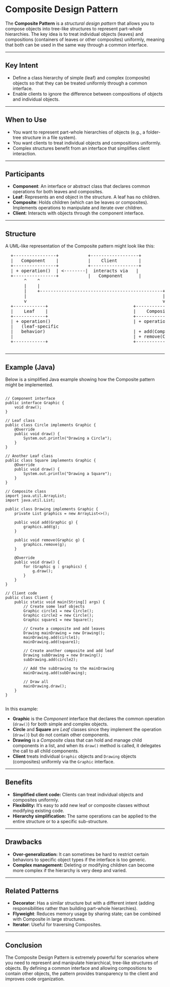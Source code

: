 <!DOCTYPE html>
<html lang="en">
<head>
  <meta charset="UTF-8">

</head>
<body>

  <h1>Composite Design Pattern</h1>

  <p>
    The <strong>Composite Pattern</strong> is a <em>structural design pattern</em> that allows you to compose objects into tree-like structures to represent part-whole hierarchies. 
    The key idea is to treat individual objects (leaves) and compositions (containers of leaves or other composites) uniformly, meaning that both can be used in the same way through a common interface.
  </p>

  <hr>

<h2>Key Intent</h2>
  <ul>
    <li>Define a class hierarchy of simple (leaf) and complex (composite) objects so that they can be treated uniformly through a common interface.</li>
    <li>Enable clients to ignore the difference between compositions of objects and individual objects.</li>
  </ul>

  <hr>

<h2>When to Use</h2>
  <ul>
    <li>You want to represent part-whole hierarchies of objects (e.g., a folder-tree structure in a file system).</li>
    <li>You want clients to treat individual objects and compositions uniformly.</li>
    <li>Complex structures benefit from an interface that simplifies client interaction.</li>
  </ul>

  <hr>

<h2>Participants</h2>
  <ul>
    <li><strong>Component</strong>: An interface or abstract class that declares common operations for both leaves and composites.</li>
    <li><strong>Leaf</strong>: Represents an end object in the structure. A leaf has no children.</li>
    <li><strong>Composite</strong>: Holds children (which can be leaves or composites). Implements operations to manipulate and iterate over children.</li>
    <li><strong>Client</strong>: Interacts with objects through the component interface.</li>
  </ul>

  <hr>

<h2>Structure</h2>
  <p>A UML-like representation of the Composite pattern might look like this:</p>
  <pre>
  +----------------+           +------------------+
  |   Component    |           |    Client        |
  +----------------+           +------------------+
  | + operation()  | <--------|  interacts via   |
  +----------------+           |   Component      |
       ^    ^
       |    |
       |    +----------------------------------------------+
       |                                                   |
       v                                                   v
  +------------+                                +-----------------+
  |    Leaf    |                                |    Composite   |
  +------------+                                +-----------------+
  | + operation()                               | + operation()   |
  |   (leaf-specific
  |   behavior)                                 | + add(Component)|
  |                                             | + remove(Component) |
  +------------+                                +-----------------+
  </pre>

  <hr>

<h2>Example (Java)</h2>
  <p>Below is a simplified Java example showing how the Composite pattern might be implemented.</p>

  <pre><code>
// Component interface
public interface Graphic {
    void draw();
}

// Leaf class
public class Circle implements Graphic {
    @Override
    public void draw() {
        System.out.println("Drawing a Circle");
    }
}

// Another Leaf class
public class Square implements Graphic {
    @Override
    public void draw() {
        System.out.println("Drawing a Square");
    }
}

// Composite class
import java.util.ArrayList;
import java.util.List;

public class Drawing implements Graphic {
    private List<Graphic> graphics = new ArrayList<>();

    public void add(Graphic g) {
        graphics.add(g);
    }

    public void remove(Graphic g) {
        graphics.remove(g);
    }

    @Override
    public void draw() {
        for (Graphic g : graphics) {
            g.draw();
        }
    }
}

// Client code
public class Client {
    public static void main(String[] args) {
        // Create some leaf objects
        Graphic circle1 = new Circle();
        Graphic circle2 = new Circle();
        Graphic square1 = new Square();

        // Create a composite and add leaves
        Drawing mainDrawing = new Drawing();
        mainDrawing.add(circle1);
        mainDrawing.add(square1);

        // Create another composite and add leaf
        Drawing subDrawing = new Drawing();
        subDrawing.add(circle2);

        // Add the subDrawing to the mainDrawing
        mainDrawing.add(subDrawing);

        // Draw all
        mainDrawing.draw();
    }
}
  </code></pre>

  <p>
    In this example:
    <ul>
      <li>
        <strong>Graphic</strong> is the <em>Component</em> interface that declares the common operation (<code>draw()</code>) for both simple and complex objects.
      </li>
      <li>
        <strong>Circle</strong> and <strong>Square</strong> are <em>Leaf</em> classes since they implement the operation (<code>draw()</code>) but do not contain other components.
      </li>
      <li>
        <strong>Drawing</strong> is a <em>Composite</em> class that can hold and manage child components in a list, 
        and when its <code>draw()</code> method is called, it delegates the call to all child components.
      </li>
      <li>
        <strong>Client</strong> treats individual <code>Graphic</code> objects and <code>Drawing</code> objects (composites) uniformly via the <code>Graphic</code> interface.
      </li>
    </ul>
  </p>

  <hr>

<h2>Benefits</h2>
  <ul>
    <li><strong>Simplified client code:</strong> Clients can treat individual objects and composites uniformly.</li>
    <li><strong>Flexibility:</strong> It’s easy to add new leaf or composite classes without modifying existing code.</li>
    <li><strong>Hierarchy simplification:</strong> The same operations can be applied to the entire structure or to a specific sub-structure.</li>
  </ul>

  <hr>

<h2>Drawbacks</h2>
  <ul>
    <li><strong>Over-generalization:</strong> It can sometimes be hard to restrict certain behaviors to specific object types if the interface is too generic.</li>
    <li><strong>Complex management:</strong> Deleting or modifying children can become more complex if the hierarchy is very deep and varied.</li>
  </ul>

  <hr>

<h2>Related Patterns</h2>
  <ul>
    <li><strong>Decorator</strong>: Has a similar structure but with a different intent (adding responsibilities rather than building part-whole hierarchies).</li>
    <li><strong>Flyweight</strong>: Reduces memory usage by sharing state; can be combined with Composite in large structures.</li>
    <li><strong>Iterator</strong>: Useful for traversing Composites.</li>
  </ul>

  <hr>

<h2>Conclusion</h2>
  <p>
    The Composite Design Pattern is extremely powerful for scenarios where you need to represent and manipulate hierarchical, tree-like structures of objects. 
    By defining a common interface and allowing compositions to contain other objects, the pattern provides transparency to the client and improves code organization.
  </p>

</body>
</html>

